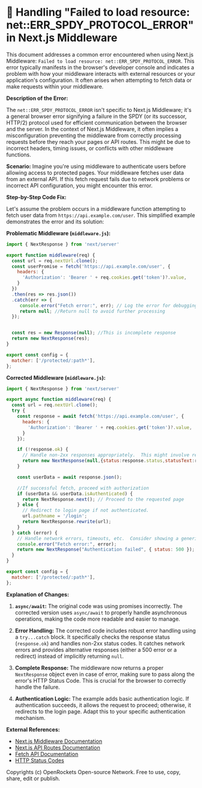 # 🐞 Handling "Failed to load resource: net::ERR_SPDY_PROTOCOL_ERROR" in Next.js Middleware


This document addresses a common error encountered when using Next.js Middleware: `Failed to load resource: net::ERR_SPDY_PROTOCOL_ERROR`.  This error typically manifests in the browser's developer console and indicates a problem with how your middleware interacts with external resources or your application's configuration.  It often arises when attempting to fetch data or make requests within your middleware.

**Description of the Error:**

The `net::ERR_SPDY_PROTOCOL_ERROR` isn't specific to Next.js Middleware; it's a general browser error signifying a failure in the SPDY (or its successor, HTTP/2) protocol used for efficient communication between the browser and the server. In the context of Next.js Middleware, it often implies a misconfiguration preventing the middleware from correctly processing requests before they reach your pages or API routes.  This might be due to incorrect headers, timing issues, or conflicts with other middleware functions.

**Scenario:** Imagine you're using middleware to authenticate users before allowing access to protected pages. Your middleware fetches user data from an external API.  If this fetch request fails due to network problems or incorrect API configuration, you might encounter this error.

**Step-by-Step Code Fix:**

Let's assume the problem occurs in a middleware function attempting to fetch user data from `https://api.example.com/user`.  This simplified example demonstrates the error and its solution:


**Problematic Middleware (`middleware.js`):**

```javascript
import { NextResponse } from 'next/server'

export function middleware(req) {
  const url = req.nextUrl.clone();
  const userPromise = fetch('https://api.example.com/user', {
    headers: {
      'Authorization': 'Bearer ' + req.cookies.get('token')?.value,
    }
  })
  .then(res => res.json())
  .catch(err => {
     console.error("Fetch error:", err); // Log the error for debugging
     return null; //Return null to avoid further processing
  });


  const res = new Response(null); //This is incomplete response
  return new NextResponse(res);
}

export const config = {
  matcher: ['/protected/:path*'],
};
```


**Corrected Middleware (`middleware.js`):**

```javascript
import { NextResponse } from 'next/server'

export async function middleware(req) {
  const url = req.nextUrl.clone();
  try {
    const response = await fetch('https://api.example.com/user', {
      headers: {
        'Authorization': 'Bearer ' + req.cookies.get('token')?.value,
      }
    });

    if (!response.ok) {
      // Handle non-2xx responses appropriately.  This might involve redirecting to a login page or showing an error message
      return new NextResponse(null,{status:response.status,statusText:response.statusText});
    }

    const userData = await response.json();

    //If successful fetch, proceed with authorization
    if (userData && userData.isAuthenticated) {
      return NextResponse.next(); // Proceed to the requested page
    } else {
      // Redirect to login page if not authenticated.
      url.pathname = '/login';
      return NextResponse.rewrite(url);
    }
  } catch (error) {
    // Handle network errors, timeouts, etc.  Consider showing a generic error message.
    console.error("Fetch error:", error);
    return new NextResponse("Authentication failed", { status: 500 }); // Or redirect to an error page
  }
}

export const config = {
  matcher: ['/protected/:path*'],
};
```

**Explanation of Changes:**

1. **`async/await`:** The original code was using promises incorrectly.  The corrected version uses `async/await` to properly handle asynchronous operations, making the code more readable and easier to manage.

2. **Error Handling:** The corrected code includes robust error handling using a `try...catch` block.  It specifically checks the response status (`response.ok`) and handles non-2xx status codes.  It catches network errors and provides alternative responses (either a 500 error or a redirect) instead of implicitly returning `null`.

3. **Complete Response:** The middleware now returns a proper `NextResponse` object even in case of error, making sure to pass along the error's HTTP Status Code.  This is crucial for the browser to correctly handle the failure.

4. **Authentication Logic:** The example adds basic authentication logic.  If authentication succeeds, it allows the request to proceed; otherwise, it redirects to the login page.  Adapt this to your specific authentication mechanism.

**External References:**

* [Next.js Middleware Documentation](https://nextjs.org/docs/app/api-routes/middleware)
* [Next.js API Routes Documentation](https://nextjs.org/docs/app/api-routes)
* [Fetch API Documentation](https://developer.mozilla.org/en-US/docs/Web/API/Fetch_API)
* [HTTP Status Codes](https://developer.mozilla.org/en-US/docs/Web/HTTP/Status)


Copyrights (c) OpenRockets Open-source Network. Free to use, copy, share, edit or publish.


